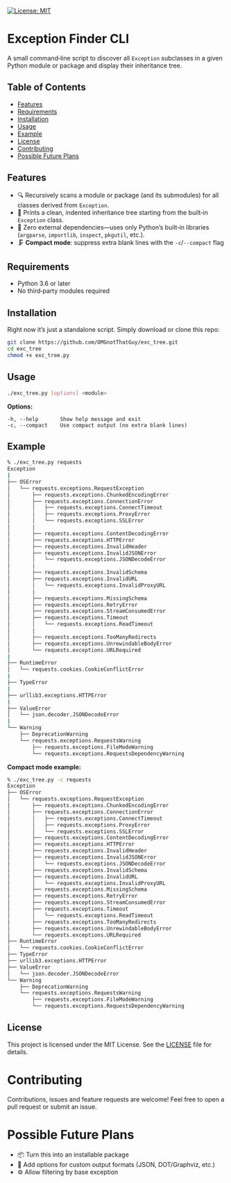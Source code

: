 [![License: MIT](https://img.shields.io/badge/License-MIT-blue.svg)](LICENSE)


# Exception Finder CLI
A small command‑line script to discover all `Exception` subclasses in a given Python module or package and display their inheritance tree.

## Table of Contents

- [Features](#features)
- [Requirements](#requirements)
- [Installation](#installation)
- [Usage](#usage)
- [Example](#example)
- [License](#license)
- [Contributing](#contributing)
- [Possible Future Plans](#possible-future-plans)

## Features

- 🔍 Recursively scans a module or package (and its submodules) for all classes derived from `Exception`.
- 🌳 Prints a clean, indented inheritance tree starting from the built‑in `Exception` class.
- 🚫 Zero external dependencies—uses only Python’s built‑in libraries (`argparse`, `importlib`, `inspect`, `pkgutil`, etc.).
- 🗜️  **Compact mode**: suppress extra blank lines with the `-c`/`--compact` flag

## Requirements

- Python 3.6 or later
- No third‑party modules required

## Installation

Right now it’s just a standalone script. Simply download or clone this repo:

```bash
git clone https://github.com/OMGnotThatGuy/exc_tree.git
cd exc_tree
chmod +x exc_tree.py
```

## Usage

```bash
./exc_tree.py [options] <module>
```
  
**Options:**
```
-h, --help       Show help message and exit
-c, --compact    Use compact output (no extra blank lines)
```

## Example

```bash
% ./exc_tree.py requests
Exception
|
├── OSError
│   └── requests.exceptions.RequestException
│       ├── requests.exceptions.ChunkedEncodingError
│       ├── requests.exceptions.ConnectionError
│       │   ├── requests.exceptions.ConnectTimeout
│       │   ├── requests.exceptions.ProxyError
│       │   └── requests.exceptions.SSLError
│       |
│       ├── requests.exceptions.ContentDecodingError
│       ├── requests.exceptions.HTTPError
│       ├── requests.exceptions.InvalidHeader
│       ├── requests.exceptions.InvalidJSONError
│       │   └── requests.exceptions.JSONDecodeError
│       |
│       ├── requests.exceptions.InvalidSchema
│       ├── requests.exceptions.InvalidURL
│       │   └── requests.exceptions.InvalidProxyURL
│       |
│       ├── requests.exceptions.MissingSchema
│       ├── requests.exceptions.RetryError
│       ├── requests.exceptions.StreamConsumedError
│       ├── requests.exceptions.Timeout
│       │   └── requests.exceptions.ReadTimeout
│       |
│       ├── requests.exceptions.TooManyRedirects
│       ├── requests.exceptions.UnrewindableBodyError
│       └── requests.exceptions.URLRequired
|
├── RuntimeError
│   └── requests.cookies.CookieConflictError
|
├── TypeError
|
├── urllib3.exceptions.HTTPError
|
├── ValueError
│   └── json.decoder.JSONDecodeError
|
└── Warning
    ├── DeprecationWarning
    └── requests.exceptions.RequestsWarning
        ├── requests.exceptions.FileModeWarning
        └── requests.exceptions.RequestsDependencyWarning
```

**Compact mode example:**
```bash
% ./exc_tree.py -c requests
Exception
├── OSError
│   └── requests.exceptions.RequestException
│       ├── requests.exceptions.ChunkedEncodingError
│       ├── requests.exceptions.ConnectionError
│       │   ├── requests.exceptions.ConnectTimeout
│       │   ├── requests.exceptions.ProxyError
│       │   └── requests.exceptions.SSLError
│       ├── requests.exceptions.ContentDecodingError
│       ├── requests.exceptions.HTTPError
│       ├── requests.exceptions.InvalidHeader
│       ├── requests.exceptions.InvalidJSONError
│       │   └── requests.exceptions.JSONDecodeError
│       ├── requests.exceptions.InvalidSchema
│       ├── requests.exceptions.InvalidURL
│       │   └── requests.exceptions.InvalidProxyURL
│       ├── requests.exceptions.MissingSchema
│       ├── requests.exceptions.RetryError
│       ├── requests.exceptions.StreamConsumedError
│       ├── requests.exceptions.Timeout
│       │   └── requests.exceptions.ReadTimeout
│       ├── requests.exceptions.TooManyRedirects
│       ├── requests.exceptions.UnrewindableBodyError
│       └── requests.exceptions.URLRequired
├── RuntimeError
│   └── requests.cookies.CookieConflictError
├── TypeError
├── urllib3.exceptions.HTTPError
├── ValueError
│   └── json.decoder.JSONDecodeError
└── Warning
    ├── DeprecationWarning
    └── requests.exceptions.RequestsWarning
        ├── requests.exceptions.FileModeWarning
        └── requests.exceptions.RequestsDependencyWarning
```

## License

This project is licensed under the MIT License. See the [LICENSE](LICENSE) file for details.

# Contributing
Contributions, issues and feature requests are welcome! Feel free to open a pull request or submit an issue.

# Possible Future Plans
 - 📦 Turn this into an installable package
 - 🔧 Add options for custom output formats (JSON, DOT/Graphviz, etc.)
 - ⚙️ Allow filtering by base exception
